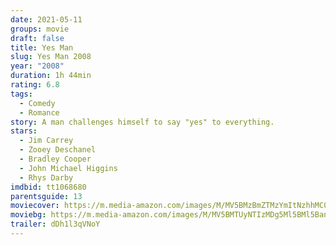 ```yaml
---
date: 2021-05-11
groups: movie
draft: false
title: Yes Man
slug: Yes Man 2008
year: "2008"
duration: 1h 44min
rating: 6.8
tags:
  - Comedy
  - Romance
story: A man challenges himself to say "yes" to everything.
stars:
  - Jim Carrey
  - Zooey Deschanel
  - Bradley Cooper
  - John Michael Higgins
  - Rhys Darby
imdbid: tt1068680
parentsguide: 13
moviecover: https://m.media-amazon.com/images/M/MV5BMzBmZTMzYmItNzhhMC00M2FkLWIxMGEtMjIxMjAwNmQ2ZmM4XkEyXkFqcGdeQXVyNTIzOTk5ODM@._V1_FMjpg_UX800_.jpg
moviebg: https://m.media-amazon.com/images/M/MV5BMTUyNTIzMDg5Ml5BMl5BanBnXkFtZTcwMDUzNTYyNw@@._V1_FMjpg_UX1280_.jpg
trailer: dDh1l3qVNoY
---
```

